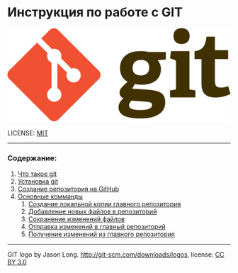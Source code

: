 # Инструкция по работе с GIT

![git-logo](./assets/Git-logo.svg)

LICENSE: [MIT](./license.md)

---

### Содержание:
1. [Что такое git](./git.md "Git это")
2. [Установка git](./install_git.md "Как установить")
3. [Создание репозитория на GitHub](./new_repository.md "Как создать")
4. [Основные комманды](./all_git.md  "Коротко о главном")
   1. [Создание локальной копии главного репозитория](./clone.md "Комманда git clone")
   2. [Добавление новых файлов в репозиторий](./add.md "Комманда git add и  git commit")
   3. [Сохранение изменений файлов](./commit.md "Комманда git commit")
   4. [Отправка изменений в главный репозиторий](./push.md "Комманда git push")
   5. [Получение изменений из главного репозитория](./pull.md "Комманда git pull")

---

GIT logo by Jason Long. http://git-scm.com/downloads/logos, license: [CC BY 3.0](https://creativecommons.org/licenses/by/3.0/)